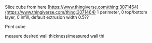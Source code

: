Slice cube from here
[https://www.thingiverse.com/thing:3071464](https://www.thingiverse.com/thing:3071464)
1 perimeter, 0 top/bottom layer, 0 infill, default extrusion width 0.5??

Print cube

measure 
desired wall thickness/measured wall thi
<!--stackedit_data:
eyJoaXN0b3J5IjpbLTEwNzExNDg3NjMsMTk0NTk5MDU1NF19
-->